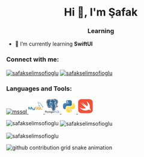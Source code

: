 <h1 align="center">Hi 👋, I'm Şafak</h1>
<h3 align="center">Learning</h3>

- 🌱 I’m currently learning **SwiftUI**

<h3 align="left">Connect with me:</h3>
<p align="left">
<a href="https://linkedin.com/in/safakselimsofioglu" target="blank"><img align="center" src="https://raw.githubusercontent.com/rahuldkjain/github-profile-readme-generator/master/src/images/icons/Social/linked-in-alt.svg" alt="safakselimsofioglu" height="30" width="40" /></a>
<a href="https://discord.gg/safakselimsofioglu" target="blank"><img align="center" src="https://raw.githubusercontent.com/rahuldkjain/github-profile-readme-generator/master/src/images/icons/Social/discord.svg" alt="safakselimsofioglu" height="30" width="40" /></a>
</p>

<h3 align="left">Languages and Tools:</h3>
<p align="left"> <a href="https://www.microsoft.com/en-us/sql-server" target="_blank" rel="noreferrer"> <img src="https://www.svgrepo.com/show/303229/microsoft-sql-server-logo.svg" alt="mssql" width="40" height="40"/> </a> <a href="https://www.mysql.com/" target="_blank" rel="noreferrer"> <img src="https://raw.githubusercontent.com/devicons/devicon/master/icons/mysql/mysql-original-wordmark.svg" alt="mysql" width="40" height="40"/> </a> <a href="https://www.postgresql.org" target="_blank" rel="noreferrer"> <img src="https://raw.githubusercontent.com/devicons/devicon/master/icons/postgresql/postgresql-original-wordmark.svg" alt="postgresql" width="40" height="40"/> </a> <a href="https://www.python.org" target="_blank" rel="noreferrer"> <img src="https://raw.githubusercontent.com/devicons/devicon/master/icons/python/python-original.svg" alt="python" width="40" height="40"/> </a> <a href="https://developer.apple.com/swift/" target="_blank" rel="noreferrer"> <img src="https://raw.githubusercontent.com/devicons/devicon/master/icons/swift/swift-original.svg" alt="swift" width="40" height="40"/> </a> </p>

<p><img align="left" src="https://github-readme-stats.vercel.app/api/top-langs?username=safakselimsofioglu&show_icons=true&locale=en&layout=compact" alt="safakselimsofioglu" /></p>

<p>&nbsp;<img align="center" src="https://github-readme-stats.vercel.app/api?username=safakselimsofioglu&show_icons=true&locale=en" alt="safakselimsofioglu" /></p>

<p><img align="center" src="https://github-readme-streak-stats.herokuapp.com/?user=safakselimsofioglu&" alt="safakselimsofioglu" /></p>

<picture>
  <source media="(prefers-color-scheme: dark)" srcset="https://raw.githubusercontent.com/safakselimsofioglu/SafakSelimSofioglu/output/github-contribution-grid-snake-dark.svg">
  <source media="(prefers-color-scheme: light)" srcset="https://raw.githubusercontent.com/safakselimsofioglu/SafakSelimSofioglu/output/github-contribution-grid-snake.svg">
  <img alt="github contribution grid snake animation" src="https://raw.githubusercontent.com/safakselimsofioglu/SafakSelimSofioglu/output/github-contribution-grid-snake.svg">
</picture>
